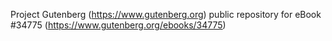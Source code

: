 Project Gutenberg (https://www.gutenberg.org) public repository for eBook #34775 (https://www.gutenberg.org/ebooks/34775)
